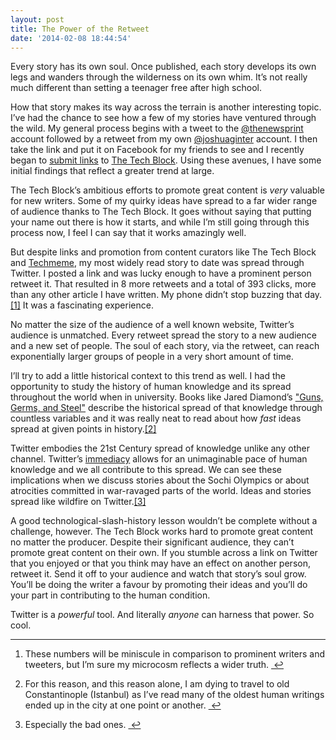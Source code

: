 ```yaml
---
layout: post
title: The Power of the Retweet
date: '2014-02-08 18:44:54'
---
```


<p data-preserve-html-node="true">Every story has its own soul. Once published, each story develops its own legs and wanders through the wilderness on its own whim. It&#8217;s not really much different than setting a teenager free after high school. </p>

<p data-preserve-html-node="true">How that story makes its way across the terrain is another interesting topic. I&#8217;ve had the chance to see how a few of my stories have ventured through the wild. My general process begins with a tweet to the <a data-preserve-html-node="true" href="http://twitter.com/thenewsprint">@thenewsprint</a> account followed by a retweet from my own <a data-preserve-html-node="true" href="http://joshuaginter.com">@joshuaginter</a> account. I then take the link and put it on Facebook for my friends to see and I recently began to <a data-preserve-html-node="true" href="http://thetechblock.com/promote-content-tech-block/">submit links</a> to <a data-preserve-html-node="true" href="http://thetechblock.com">The Tech Block</a>. Using these avenues, I have some initial findings that reflect a greater trend at large.</p>

<p data-preserve-html-node="true">The Tech Block&#8217;s ambitious efforts to promote great content is <em data-preserve-html-node="true">very</em> valuable for new writers. Some of my quirky ideas have spread to a far wider range of audience thanks to The Tech Block. It goes without saying that putting your name out there is how it starts, and while I&#8217;m still going through this process now, I feel I can say that it works amazingly well.</p>

<p data-preserve-html-node="true">But despite links and promotion from content curators like The Tech Block and <a data-preserve-html-node="true" href="http://techmeme.com">Techmeme</a>, my most widely read story to date was spread through Twitter. I posted a link and was lucky enough to have a prominent person retweet it. That resulted in 8 more retweets and a total of 393 clicks, more than any other article I have written. My phone didn&#8217;t stop buzzing that day.<a data-preserve-html-node="true" href="#fn:1" id="fnref:1" title="see footnote" class="footnote">[1]</a> It was a fascinating experience.</p>

<p data-preserve-html-node="true">No matter the size of the audience of a well known website, Twitter&#8217;s audience is unmatched. Every retweet spread the story to a new audience and a new set of people. The soul of each story, via the retweet, can reach exponentially larger groups of people in a very short amount of time. </p>

<p data-preserve-html-node="true">I&#8217;ll try to add a little historical context to this trend as well. I had the opportunity to study the history of human knowledge and its spread throughout the world when in university. Books like Jared Diamond&#8217;s <a data-preserve-html-node="true" href="http://www.amazon.ca/gp/product/0393317552/ref=as_li_qf_sp_asin_tl?ie=UTF8&camp=15121&creative=330641&creativeASIN=0393317552&linkCode=as2&tag=thenews037-20">"Guns, Germs, and Steel"</a> describe the historical spread of that knowledge through countless variables and it was really neat to read about how <em data-preserve-html-node="true">fast</em> ideas spread at given points in history.<a data-preserve-html-node="true" href="#fn:2" id="fnref:2" title="see footnote" class="footnote">[2]</a></p>

<p data-preserve-html-node="true">Twitter embodies the 21st Century spread of knowledge unlike any other channel. Twitter&#8217;s <a data-preserve-html-node="true" href="http://www.thenewsprint.co//rss-vs-twitter">immediacy</a> allows for an unimaginable pace of human knowledge and we all contribute to this spread. We can see these implications when we discuss stories about the Sochi Olympics or about atrocities committed in war-ravaged parts of the world. Ideas and stories spread like wildfire on Twitter.<a data-preserve-html-node="true" href="#fn:3" id="fnref:3" title="see footnote" class="footnote">[3]</a></p>

<p data-preserve-html-node="true">A good technological-slash-history lesson wouldn&#8217;t be complete without a challenge, however. The Tech Block works hard to promote great content no matter the producer. Despite their significant audience, they can&#8217;t promote great content on their own. If you stumble across a link on Twitter that you enjoyed or that you think may have an effect on another person, retweet it. Send it off to your audience and watch that story&#8217;s soul grow. You&#8217;ll be doing the writer a favour by promoting their ideas and you&#8217;ll do your part in contributing to the human condition. </p>

<p data-preserve-html-node="true">Twitter is a <em data-preserve-html-node="true">powerful</em> tool. And literally <em data-preserve-html-node="true">anyone</em> can harness that power. So cool.</p>


<div data-preserve-html-node="true" class="footnotes">
<hr data-preserve-html-node="true" />
<ol data-preserve-html-node="true">

<li data-preserve-html-node="true" id="fn:1">
<p data-preserve-html-node="true">These numbers will be miniscule in comparison to prominent writers and tweeters, but I&#8217;m sure my microcosm reflects a wider truth. <a data-preserve-html-node="true" href="#fnref:1" title="return to article" class="reversefootnote">&#160;&#8617;</a></p>
</li>

<li data-preserve-html-node="true" id="fn:2">
<p data-preserve-html-node="true">For this reason, and this reason alone, I am dying to travel to old Constantinople (Istanbul) as I&#8217;ve read many of the oldest human writings ended up in the city at one point or another.  <a data-preserve-html-node="true" href="#fnref:2" title="return to article" class="reversefootnote">&#160;&#8617;</a></p>
</li>

<li data-preserve-html-node="true" id="fn:3">
<p data-preserve-html-node="true">Especially the bad ones. <a data-preserve-html-node="true" href="#fnref:3" title="return to article" class="reversefootnote">&#160;&#8617;</a></p>
</li>

</ol>
</div>